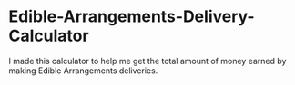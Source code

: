 # Edible-Arrangements-Delivery-Calculator
I made this calculator to help me get the total amount of money earned by making Edible Arrangements deliveries.
